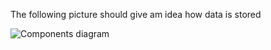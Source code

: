 The following picture should give am idea how data is stored

![Components diagram](http://www.plantuml.com/plantuml/proxy?src=https://raw.githubusercontent.com/adorsys/docusafe/develop/documents/mdfs.puml&fmt=png&vvv=1)

